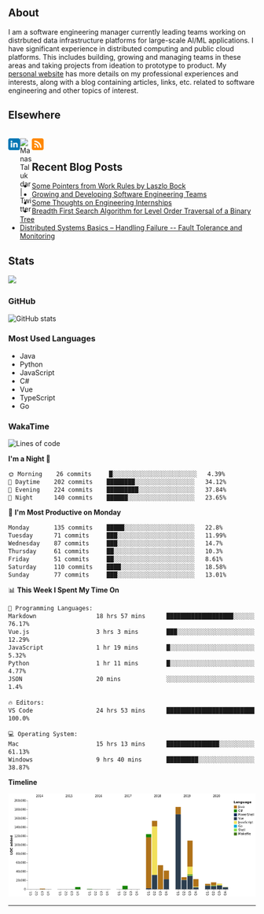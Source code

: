 ## About

I am a software engineering manager currently leading teams working on distrbuted data infrastructure platforms for large-scale AI/ML applications. I have significant experience in distributed computing and public cloud platforms. This includes building, growing and managing teams in these areas and taking projects from ideation to prototype to product. My [personal website](https://manastalukdar.github.io/) has more details on my professional experiences and interests, along with a blog containing articles, links, etc. related to software engineering and other topics of interest.

## Elsewhere

</br>

<a href="https://www.linkedin.com/in/manastalukdar" target="_blank">
  <img align="left" alt="Manas Talukdar | Linkedin" width="24px" src="https://raw.githubusercontent.com/edent/SuperTinyIcons/master/images/svg/linkedin.svg" />
</a>
<a href="https://www.twitter.com/manastalukdar" target="_blank">
  <img align="left" alt="Manas Talukdar | Twitter" width="24px" src="https://github.com/TheDudeThatCode/TheDudeThatCode/blob/master/Assets/Twitter.svg" />
</a>
<a href="https://manastalukdar.github.io/" target="_blank">
  <img align="left" alt="Manas Talukdar | Website" width="24px" src="https://github.com/edent/SuperTinyIcons/blob/master/images/svg/rss.svg" />
</a>

</br>

## Recent Blog Posts

<!-- BLOG:START -->
- [Some Pointers from Work Rules by Laszlo Bock](https://manastalukdar.github.io/blog/2020/01/25/work-rules-laszlo-bock-pointers/)
- [Growing and Developing Software Engineering Teams](https://manastalukdar.github.io/blog/2019/09/19/growing-developing-software-engineering-teams/)
- [Some Thoughts on Engineering Internships](https://manastalukdar.github.io/blog/2019/09/04/some-thoughts-on-engineering-internships/)
- [Breadth First Search Algorithm for Level Order Traversal of a Binary Tree](https://manastalukdar.github.io/blog/2019/08/29/breadth-first-search-binary-tree-level-order-traversal/)
- [Distributed Systems Basics – Handling Failure -- Fault Tolerance and Monitoring](https://manastalukdar.github.io/blog/2019/08/19/katemats-distributed-systems-fault-tolerance-monitoring/)
<!-- BLOG:END -->

## Stats

![](https://komarev.com/ghpvc/?username=manastalukdar)

### GitHub

![GitHub stats](https://github-readme-stats.vercel.app/api?username=manastalukdar&show_icons=true&hide_border=true&hide_rank=true&hide_title=true&icon_color=79ff97&text_color=cecac3&bg_color=4d4b4b)

### Most Used Languages

- Java
- Python
- JavaScript
- C#
- Vue
- TypeScript
- Go

<!--
![Top Langs](https://github-readme-stats.vercel.app/api/top-langs/?username=manastalukdar&layout=compact&hide_border=true&hide_title=true&icon_color=79ff97&text_color=cecac3&bg_color=4d4b4b)
-->

### WakaTime

<!--START_SECTION:waka-->
![Lines of code](https://img.shields.io/badge/From%20Hello%20World%20I%27ve%20Written-5.3%20million%20lines%20of%20code-blue)

**I'm a Night 🦉** 

```text
🌞 Morning    26 commits     █░░░░░░░░░░░░░░░░░░░░░░░░   4.39% 
🌆 Daytime    202 commits    ████████░░░░░░░░░░░░░░░░░   34.12% 
🌃 Evening    224 commits    █████████░░░░░░░░░░░░░░░░   37.84% 
🌙 Night      140 commits    ██████░░░░░░░░░░░░░░░░░░░   23.65%

```
📅 **I'm Most Productive on Monday** 

```text
Monday       135 commits    █████░░░░░░░░░░░░░░░░░░░░   22.8% 
Tuesday      71 commits     ███░░░░░░░░░░░░░░░░░░░░░░   11.99% 
Wednesday    87 commits     ███░░░░░░░░░░░░░░░░░░░░░░   14.7% 
Thursday     61 commits     ██░░░░░░░░░░░░░░░░░░░░░░░   10.3% 
Friday       51 commits     ██░░░░░░░░░░░░░░░░░░░░░░░   8.61% 
Saturday     110 commits    ████░░░░░░░░░░░░░░░░░░░░░   18.58% 
Sunday       77 commits     ███░░░░░░░░░░░░░░░░░░░░░░   13.01%

```


📊 **This Week I Spent My Time On** 

```text
💬 Programming Languages: 
Markdown                 18 hrs 57 mins      ███████████████████░░░░░░   76.17% 
Vue.js                   3 hrs 3 mins        ███░░░░░░░░░░░░░░░░░░░░░░   12.29% 
JavaScript               1 hr 19 mins        █░░░░░░░░░░░░░░░░░░░░░░░░   5.32% 
Python                   1 hr 11 mins        █░░░░░░░░░░░░░░░░░░░░░░░░   4.77% 
JSON                     20 mins             ░░░░░░░░░░░░░░░░░░░░░░░░░   1.4%

🔥 Editors: 
VS Code                  24 hrs 53 mins      █████████████████████████   100.0%

💻 Operating System: 
Mac                      15 hrs 13 mins      ███████████████░░░░░░░░░░   61.13% 
Windows                  9 hrs 40 mins       █████████░░░░░░░░░░░░░░░░   38.87%

```

**Timeline**

![Chart not found](https://raw.githubusercontent.com/manastalukdar/manastalukdar/master/charts/bar_graph.png) 


<!--END_SECTION:waka-->

---

<!--

**manastalukdar/manastalukdar** is a ✨ _special_ ✨ repository because its `README.md` (this file) appears on your GitHub profile.

Here are some ideas to get you started:

- 🔭 I’m currently working on ...
- 🌱 I’m currently learning ...
- 👯 I’m looking to collaborate on ...
- 🤔 I’m looking for help with ...
- 💬 Ask me about ...
- 📫 How to reach me: ...
- 😄 Pronouns: ...
- ⚡ Fun fact: ...
-->
